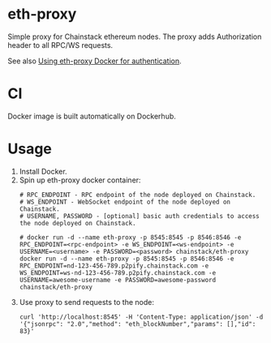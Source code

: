 # eth-proxy
Simple proxy for Chainstack ethereum nodes.
The proxy adds Authorization header to all RPC/WS requests.

See also [Using eth-proxy Docker for authentication](https://support.chainstack.com/hc/en-us/articles/900005774663-Using-eth-proxy-Docker-for-authentication).

# CI
Docker image is built automatically on Dockerhub.

# Usage

1. Install Docker.
1. Spin up eth-proxy docker container:
    ```
    # RPC_ENDPOINT - RPC endpoint of the node deployed on Chainstack.
    # WS_ENDPOINT - WebSocket endpoint of the node deployed on Chainstack.
    # USERNAME, PASSWORD - [optional] basic auth credentials to access the node deployed on Chainstack.

    # docker run -d --name eth-proxy -p 8545:8545 -p 8546:8546 -e RPC_ENDPOINT=<rpc-endpoint> -e WS_ENDPOINT=<ws-endpoint> -e USERNAME=<username> -e PASSWORD=<password> chainstack/eth-proxy
    docker run -d --name eth-proxy -p 8545:8545 -p 8546:8546 -e RPC_ENDPOINT=nd-123-456-789.p2pify.chainstack.com -e WS_ENDPOINT=ws-nd-123-456-789.p2pify.chainstack.com -e USERNAME=awesome-username -e PASSWORD=awesome-password chainstack/eth-proxy
    ```
1. Use proxy to send requests to the node:
    ```
    curl 'http://localhost:8545' -H 'Content-Type: application/json' -d '{"jsonrpc": "2.0","method": "eth_blockNumber","params": [],"id": 83}'
    ```




